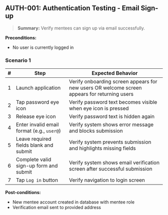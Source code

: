 ## **AUTH-001:** Authentication Testing - Email Sign-up  

> **Summary:** Verify mentees can sign up via email successfully.  <br>

**Preconditions:**  
- No user is currently logged in  

### Scenario 1  

 | # | Step | Expected Behavior | 
 |----|------|-------------------| 
 | 1 | Launch application | Verify onboarding screen appears for new users OR welcome screen appears for returning users | 
 | 2 | Tap password eye icon | Verify password text becomes visible when eye icon is pressed | 
 | 3 | Release eye icon | Verify password text is hidden again | 
 | 4 | Enter invalid email format (e.g., `user@`) | Verify system shows error message and blocks submission | 
 | 5 | Leave required fields blank and submit | Verify system prevents submission and highlights missing fields | 
 | 6 | Complete valid sign-up form and submit | Verify system shows email verification screen after successful submission | 
 | 7 | Tap `Log in` button | Verify navigation to login screen |  

**Post-conditions:**  

- New mentee account created in database with mentee role 
- Verification email sent to provided address  
